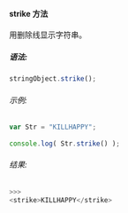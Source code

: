 #### strike 方法

  用删除线显示字符串。

##### 语法:

  ```javascript
  stringObject.strike();
  ```

###### 示例:

  ```javascript
  var Str = "KILLHAPPY";
	  
  console.log( Str.strike() );
  ```

###### 结果:

  ```javascript
  >>>
  <strike>KILLHAPPY</strike>
  ```
